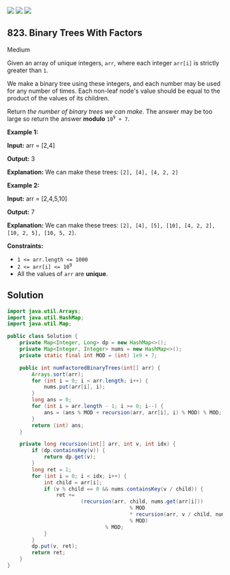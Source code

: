 [![](https://img.shields.io/github/stars/javadev/LeetCode-in-Java?label=Stars&style=flat-square)](https://github.com/javadev/LeetCode-in-Java)
[![](https://img.shields.io/github/forks/javadev/LeetCode-in-Java?label=Fork%20me%20on%20GitHub%20&style=flat-square)](https://github.com/javadev/LeetCode-in-Java/fork)
[![](https://img.shields.io/badge/-LeetCode%20in%20Kotlin-blue?style=flat-square)](https://github.com/javadev/LeetCode-in-Kotlin)

## 823\. Binary Trees With Factors

Medium

Given an array of unique integers, `arr`, where each integer `arr[i]` is strictly greater than `1`.

We make a binary tree using these integers, and each number may be used for any number of times. Each non-leaf node's value should be equal to the product of the values of its children.

Return _the number of binary trees we can make_. The answer may be too large so return the answer **modulo** <code>10<sup>9</sup> + 7</code>.

**Example 1:**

**Input:** arr = [2,4]

**Output:** 3

**Explanation:** We can make these trees: `[2], [4], [4, 2, 2]`

**Example 2:**

**Input:** arr = [2,4,5,10]

**Output:** 7

**Explanation:** We can make these trees: `[2], [4], [5], [10], [4, 2, 2], [10, 2, 5], [10, 5, 2]`.

**Constraints:**

*   `1 <= arr.length <= 1000`
*   <code>2 <= arr[i] <= 10<sup>9</sup></code>
*   All the values of `arr` are **unique**.

## Solution

```java
import java.util.Arrays;
import java.util.HashMap;
import java.util.Map;

public class Solution {
    private Map<Integer, Long> dp = new HashMap<>();
    private Map<Integer, Integer> nums = new HashMap<>();
    private static final int MOD = (int) 1e9 + 7;

    public int numFactoredBinaryTrees(int[] arr) {
        Arrays.sort(arr);
        for (int i = 0; i < arr.length; i++) {
            nums.put(arr[i], i);
        }
        long ans = 0;
        for (int i = arr.length - 1; i >= 0; i--) {
            ans = (ans % MOD + recursion(arr, arr[i], i) % MOD) % MOD;
        }
        return (int) ans;
    }

    private long recursion(int[] arr, int v, int idx) {
        if (dp.containsKey(v)) {
            return dp.get(v);
        }
        long ret = 1;
        for (int i = 0; i < idx; i++) {
            int child = arr[i];
            if (v % child == 0 && nums.containsKey(v / child)) {
                ret +=
                        (recursion(arr, child, nums.get(arr[i]))
                                        % MOD
                                        * recursion(arr, v / child, nums.get(v / child))
                                        % MOD)
                                % MOD;
            }
        }
        dp.put(v, ret);
        return ret;
    }
}
```